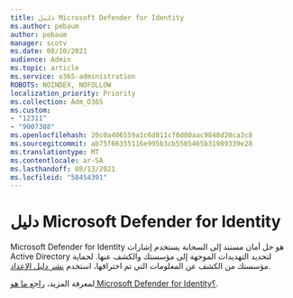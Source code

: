```yaml
---
title: دليل Microsoft Defender for Identity
ms.author: pebaum
author: pebaum
manager: scotv
ms.date: 08/10/2021
audience: Admin
ms.topic: article
ms.service: o365-administration
ROBOTS: NOINDEX, NOFOLLOW
localization_priority: Priority
ms.collection: Adm_O365
ms.custom:
- "12311"
- "9007388"
ms.openlocfilehash: 20c0a406559a1c6d811cf0d80aac9848d20ca3c8
ms.sourcegitcommit: ab75f66355116e995b3cb5505465b31989339e28
ms.translationtype: MT
ms.contentlocale: ar-SA
ms.lasthandoff: 08/13/2021
ms.locfileid: "58454391"
---
```

# <a name="microsoft-defender-for-identity-guide"></a>دليل Microsoft Defender for Identity

Microsoft Defender for Identity هو حل أمان مستند إلى السحابة يستخدم إشارات Active Directory لتحديد التهديدات الموجهة إلى مؤسستك والكشف عنها. لحماية مؤسستك من الكشف عن المعلومات التي تم اختراقها، استخدم [نشر دليل الإعداد](https://portal.office.com/adminportal/home?#/modernonboarding/microsoftdefenderforidentitysetupguide). 

لمعرفة المزيد، [راجع ما هو Microsoft Defender for Identity؟](https://docs.microsoft.com/defender-for-identity/what-is).  

